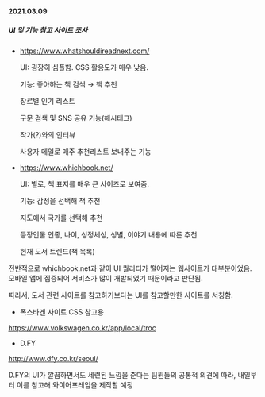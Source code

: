 #### 2021.03.09

##### UI 및 기능 참고 사이트 조사

- https://www.whatshouldireadnext.com/

  UI: 굉장히 심플함. CSS 활용도가 매우 낮음.

  기능: 좋아하는 책 검색 → 책 추천

  장르별 인기 리스트

  구문 검색 및 SNS 공유 기능(해시태그)

  작가(?)와의 인터뷰

  사용자 메일로 매주 추천리스트 보내주는 기능

- https://www.whichbook.net/

  UI: 별로, 책 표지를 매우 큰 사이즈로 보여줌.

  기능: 감정을 선택해 책 추천

  지도에서 국가를 선택해 추천

  등장인물 인종, 나이, 성정체성, 성별, 이야기 내용에 따른 추천

  현재 도서 트렌드(책 목록)

전반적으로 whichbook.net과 같이 UI 퀄리티가 떨어지는 웹사이트가 대부분이었음. 모바일 앱에 집중되어 서비스가 많이 개발되었기 때문이라고 판단됨. 

따라서, 도서 관련 사이트를 참고하기보다는 UI를 참고할만한 사이트를 서칭함.



- 폭스바겐 사이트 CSS 참고용

https://www.volkswagen.co.kr/app/local/troc

- D.FY

http://www.dfy.co.kr/seoul/

D.FY의 UI가 깔끔하면서도 세련된 느낌을 준다는 팀원들의 공통적 의견에 따라, 내일부터 이를 참고해 와이어프레임을 제작할 예정